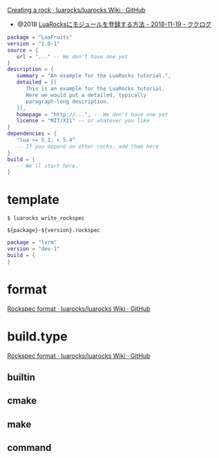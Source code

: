 [Creating a rock · luarocks/luarocks Wiki · GitHub](https://github.com/luarocks/luarocks/wiki/Creating-a-rock#using-luarocks-as-a-build-system)

- @2018 [LuaRocksにモジュールを登録する方法 - 2018-11-19 - ククログ](https://www.clear-code.com/blog/2018/11/19.html)

```lua
package = "LuaFruits"
version = "1.0-1"
source = {
   url = "..." -- We don't have one yet
}
description = {
   summary = "An example for the LuaRocks tutorial.",
   detailed = [[
      This is an example for the LuaRocks tutorial.
      Here we would put a detailed, typically
      paragraph-long description.
   ]],
   homepage = "http://...", -- We don't have one yet
   license = "MIT/X11" -- or whatever you like
}
dependencies = {
   "lua >= 5.1, < 5.4"
   -- If you depend on other rocks, add them here
}
build = {
   -- We'll start here.
}
```

# template

```
$ luarocks write_rockspec
```

`${package}-${version}.rockspec`

```lua
package = "lvrm"
version = "dev-1"
build = {
}
```

# format

[Rockspec format · luarocks/luarocks Wiki · GitHub](https://github.com/luarocks/luarocks/wiki/Rockspec-format)

# build.type

[Rockspec format · luarocks/luarocks Wiki · GitHub](https://github.com/luarocks/luarocks/wiki/Rockspec-format#build-back-ends)

## builtin

## cmake

## make

## command
